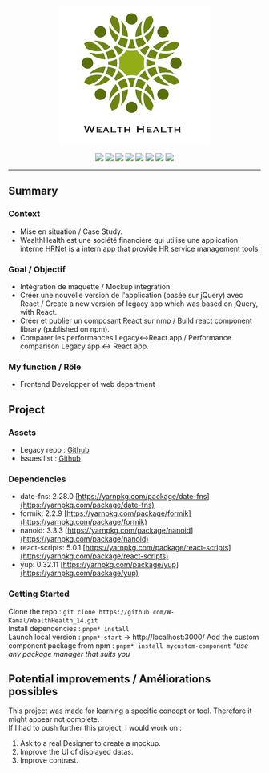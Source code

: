 <p align="center">
  <img src="/src/assets/images/WealthHealth.jpg" width="300px"alt="Sublime's custom image"/>
</p>

<p align="center">
  <img src="https://img.shields.io/badge/vite-%23646CFF.svg?style=flat-square&logo=vite&logoColor=fff" />
  <img src="https://img.shields.io/badge/HTML5-E34F26?style=flat-square&logo=html5&logoColor=fff" />
	<img src="https://img.shields.io/badge/CSS-1572B6?style=flat-square&logo=css3&logoColor=fff" />
  <img src="https://img.shields.io/badge/React-20232A?style=flat-square&logo=react&logoColor=61DAFB" />
  <img src="https://img.shields.io/badge/React_Router-CA4245?style=flat-square&labelColor=CA4245&logo=react-router&logoColor=fff" />
  <img src="https://img.shields.io/badge/Firebase-FFCA28?style=flat-square&logo=firebase&logoColor=000" />
  <img src="https://img.shields.io/badge/Material_UI-007FFF?style=flat-square&logo=mui&logoColor=fff" />
  <img src="https://img.shields.io/badge/Styled_components-DB7093?style=flat-square&logo=styled-components&logoColor=fff" />
</p>

---
## Summary
### Context
- Mise en situation / Case Study.
- WealthHealth est une société financière qui utilise une application interne HRNet is a intern app that provide HR service management tools.
### Goal / Objectif
- Intégration de maquette / Mockup integration.
- Créer une nouvelle version de l'application (basée sur jQuery) avec React / Create a new version of legacy app which was based on jQuery, with React.
- Créer et publier un composant React sur nmp / Build react component library (published on npm).
- Comparer les performances Legacy<->React app / Performance comparison Legacy app <-> React app.

### My function / Rôle
- Frontend Developper of web department

## Project
### Assets
- Legacy repo : [Github](https://github.com/OpenClassrooms-Student-Center/P12_Front-end)
- Issues list : [Github](https://github.com/OpenClassrooms-Student-Center/P12_Front-end/issues)

### Dependencies
- date-fns: 2.28.0 [https://yarnpkg.com/package/date-fns](https://yarnpkg.com/package/date-fns)  
- formik: 2.2.9 [https://yarnpkg.com/package/formik](https://yarnpkg.com/package/formik)  
- nanoid: 3.3.3 [https://yarnpkg.com/package/nanoid](https://yarnpkg.com/package/nanoid)  
- react-scripts: 5.0.1 [https://yarnpkg.com/package/react-scripts](https://yarnpkg.com/package/react-scripts)  
- yup: 0.32.11 [https://yarnpkg.com/package/yup](https://yarnpkg.com/package/yup)

### Getting Started
Clone the repo : `git clone https://github.com/W-Kamal/WealthHealth_14.git`  
Install dependencies : `pnpm* install`  
Launch local version : `pnpm* start` -> http://localhost:3000/
Add the custom component package from npm : `pnpm* install mycustom-component`
_*use any package manager that suits you_

## Potential improvements / Améliorations possibles
This project was made for learning a specific concept or tool. Therefore it might appear not complete.  
If I had to push further this project, I would work on :
1. Ask to a real Designer to create a mockup.
2. Improve the UI of displayed datas.
3. Improve contrast.
